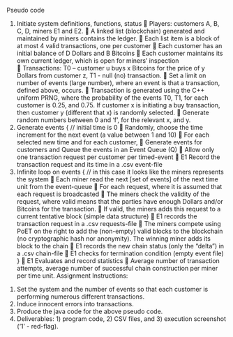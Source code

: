 Pseudo code 
1.	Initiate system definitions, functions, status
	Players: customers A, B, C, D, miners E1 and E2.
	A linked list (blockchain) generated and maintained by miners contains the ledger. 
	Each list item is a block of at most 4 valid transactions, one per customer
	Each customer has an initial balance of D Dollars and B Bitcoins
	Each customer maintains its own current ledger, which is open for miners’ inspection  
	Transactions: T0 – customer u buys x Bitcoins for the price of y Dollars from customer z, T1 - null (no) transaction. 
	Set a limit on number of events (large number), where an event is that a transaction, defined above, occurs.
	 Transaction is generated using the C++ uniform PRNG, where the probability of the events T0, T1, for each customer is 0.25, and 0.75. If customer x is initiating a buy transaction, then customer y (different that x) is randomly selected.
	 Generate random numbers between 0 and ‘f’, for the relevant  x, and y. 
2.	Generate events { // initial time is 0
	Randomly, choose the time increment for the next event (a value between 1 and 10)
	For each selected new time and for each customer, 
	Generate events for customers and Queue  the events in an Event Queue (Q) 
	Allow only one transaction request per customer per timed-event
	E1 Record the transaction request and its time in a .csv event-file
3.	Infinite loop on events { // in this case it looks like the miners represents the system
	Each miner read the next [set of events] of the next time unit from the event-queue
	For each request, where it is assumed that each request is broadcasted 
	The miners check the validity of the request, where valid means that the parties have enough Dollars and/or Bitcoins for the transaction.
	If valid, the miners adds this request to a current tentative block (simple data structure)
	E1 records the transaction request in a .csv requests-file
	The miners compete using PoET on the right to add the (non-empty) valid blocks to the blockchain (no cryptographic hash nor anonymity).  The winning miner adds its block to the chain
	E1 records the new chain status (only the “delta”) in a .csv chain-file
	E1 checks for termination condition (empty event file)	}
	E1 Evaluates and record statistics
	Average number of transaction attempts, average number of successful chain construction per miner per time unit.
Assignment Instructions:
1)	Set the system and the number of events so that each customer is performing numerous different transactions.
2)	Induce innocent errors into transactions.
3)	Produce the java code for the above pseudo code. 
4)	Deliverables: 1) program code, 2) CSV files, and 3) execution screenshot (‘1’ - red-flag).

